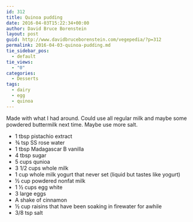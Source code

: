 ```yaml
---
id: 312
title: Quinoa pudding
date: 2016-04-03T15:22:34+00:00
author: David Bruce Borenstein
layout: post
guid: http://www.davidbruceborenstein.com/vegepedia/?p=312
permalink: 2016-04-03-quinoa-pudding.md
tie_sidebar_pos:
  - default
tie_views:
  - "0"
categories:
  - Desserts
tags:
  - dairy
  - egg
  - quinoa
---
```

Made with what I had around. Could use all regular milk and maybe some powdered buttermilk next time. Maybe use more salt.

  * 1 tbsp pistachio extract
  * ¾ tsp SS rose water
  * 1 tbsp Madagascar B vanilla
  * 4 tbsp sugar
  * 5 cups qunioa
  * 3 1/2 cups whole milk
  * 1 cup whole milk yogurt that never set (liquid but tastes like yogurt)
  * ½ cup powdered nonfat milk
  * 1 ½ cups egg white
  * 3 large eggs
  * A shake of cinnamon
  * ½ cup raisins that have been soaking in firewater for awhile
  * 3/8 tsp salt